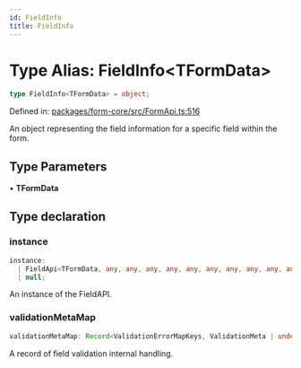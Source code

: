 ```yaml
---
id: FieldInfo
title: FieldInfo
---
```


<!-- DO NOT EDIT: this page is autogenerated from the type comments -->

# Type Alias: FieldInfo\<TFormData\>

```ts
type FieldInfo<TFormData> = object;
```

Defined in: [packages/form-core/src/FormApi.ts:516](https://github.com/TanStack/form/blob/main/packages/form-core/src/FormApi.ts#L516)

An object representing the field information for a specific field within the form.

## Type Parameters

• **TFormData**

## Type declaration

### instance

```ts
instance: 
  | FieldApi<TFormData, any, any, any, any, any, any, any, any, any, any, any, any, any, any, any, any, any, any, any, any, any, any>
  | null;
```

An instance of the FieldAPI.

### validationMetaMap

```ts
validationMetaMap: Record<ValidationErrorMapKeys, ValidationMeta | undefined>;
```

A record of field validation internal handling.
